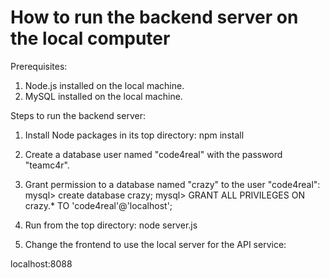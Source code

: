 # How to run the backend server on the local computer

Prerequisites:

1. Node.js installed on the local machine.
2. MySQL installed on the local machine.

Steps to run the backend server:

1. Install Node packages in its top directory: npm install

2. Create a database user named "code4real" with the password "teamc4r".

3. Grant permission to a database named "crazy" to the user "code4real":
mysql> create database crazy;
mysql> GRANT ALL PRIVILEGES ON crazy.* TO 'code4real'@'localhost';

4. Run from the top directory:
node server.js

5. Change the frontend to use the local server for the API service:

localhost:8088
